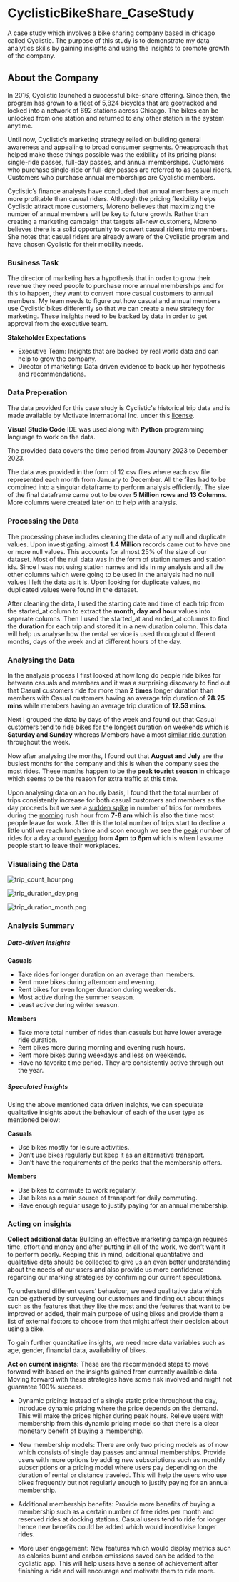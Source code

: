 # CyclisticBikeShare_CaseStudy
A case study which involves a bike sharing company based in chicago called Cyclistic. The purpose of this study is to demonstrate my data analytics skills by gaining insights and using the insights to promote growth of the company.

## About the Company
In 2016, Cyclistic launched a successful bike-share offering. Since then, the program has grown
to a fleet of 5,824 bicycles that are geotracked and locked into a network of 692 stations
across Chicago. The bikes can be unlocked from one station and returned to any other station
in the system anytime.

Until now, Cyclistic’s marketing strategy relied on building general awareness and appealing to
broad consumer segments. Oneapproach that helped make these things possible was the
exibility of its pricing plans: single-ride passes, full-day passes, and annual memberships.
Customers who purchase single-ride or full-day passes are referred to as casual riders.
Customers who purchase annual memberships are Cyclistic members.

Cyclistic’s finance analysts have concluded that annual members are much more profitable
than casual riders. Although the pricing flexibility helps Cyclistic attract more customers,
Moreno believes that maximizing the number of annual members will be key to future growth.
Rather than creating a marketing campaign that targets all-new customers, Moreno believes
there is a solid opportunity to convert casual riders into members. She notes that casual riders
are already aware of the Cyclistic program and have chosen Cyclistic for their mobility needs.
 
### Business Task
The director of marketing has a hypothesis that in order to grow their revenue they need people to purchase more annual memberships and for this to happen, they want to convert more casual customers to annual members. My team needs to figure out how casual and annual members use Cyclistic bikes differently so that we can create a new strategy for marketing. These insights need to be backed by data in order to get approval from the executive team.

<b>Stakeholder Expectations</b>
- Executive Team: Insights that are backed by real world data and can help to grow the company.
- Director of marketing: Data driven evidence to back up her hypothesis and recommendations.

### Data Preperation
The data provided for this case study is Cyclistic's historical trip data and is made available by Motivate International Inc. under this [license](https://divvybikes.com/data-license-agreement).

<b>Visual Studio Code</b> IDE was used along with <b>Python</b> programming language to work on the data.

The provided data covers the time period from Jaunary 2023 to December 2023.

The data was provided in the form of 12 csv files where each csv file represented each month from January to December. All the files had to be combined into a singular dataframe to perform analysis efficiently. The size of the final dataframe came out to be over <b>5 Million rows and 13 Columns</b>. More columns were created later on to help with analysis.

### Processing the Data
The processing phase includes cleaning the data of any null and duplicate values. Upon investigating, almost <b>1.4 Million</b> records came out to have one or more null values. This accounts for almost 25% of the size of our dataset. Most of the null data was in the form of station names and station ids. Since I was not using station names and ids in my analysis and all the other columns which were going to be used in the analysis had no null values I left the data as it is. Upon looking for duplicate values, no duplicated values were found in the dataset.

After cleaning the data, I used the starting date and time of each trip from the started_at column to extract the <b>month, day and hour</b> values into seperate columns. Then I used the started_at and ended_at columns to find the <b>duration</b> for each trip and stored it in a new duration column. This data will help us analyse how the rental service is used throughout different months, days of the week and at different hours of the day.

### Analysing the Data
In the analysis process I first looked at how long do people ride bikes for between casuals and members and it was a surprising discovery to find out that Casual customers ride for more than <b>2 times</b> longer duration than members with Casual customers having an average trip duration of <b>28.25 mins</b> while members having an average trip duration of <b>12.53 mins</b>.

Next I grouped the data by days of the week and found out that Casual customers tend to ride bikes for the longest duration on weekends which is <b>Saturday and Sunday</b> whereas Members have almost <ins>similar ride duration</ins> throughout the week.

Now after analysing the months, I found out that <b>August and July</b> are the busiest months for the company and this is when the company sees the most rides. These months happen to be the <b>peak tourist season</b> in chicago which seems to be the reason for extra traffic at this time.

Upon analysing data on an hourly basis, I found that the total number of trips consistently increase for both casual customers and members as the day proceeds but we see a <ins>sudden spike</ins> in number of trips for members during the <ins>morning</ins> rush hour from <b>7-8 am</b> which is also the time most people leave for work. After this the total number of trips start to decline a little until we reach lunch time and soon enough we see the <ins>peak</ins> number of rides for a day around <ins>evening</ins> from <b>4pm to 6pm</b> which is when I assume people start to leave their workplaces.

### Visualising the Data
![trip_count_hour.png](https://github.com/AmiteshB/Portfolio_DataAnalyst/blob/main/CyclisticBikeShare_CaseStudy/trip_count_hour.png)

![trip_duration_day.png](https://github.com/AmiteshB/Portfolio_DataAnalyst/blob/main/CyclisticBikeShare_CaseStudy/trip_duration_day.png)

![trip_duration_month.png](https://github.com/AmiteshB/Portfolio_DataAnalyst/blob/main/CyclisticBikeShare_CaseStudy/trip_duration_month.png)

### Analysis Summary

##### Data-driven insights

<b>Casuals</b>

- Take rides for longer duration on an average than members.
- Rent more bikes during afternoon and evening.
- Rent bikes for even longer duration during weekends.
- Most active during the summer season.
- Least active during winter season.

<b>Members</b>

- Take more total number of rides than casuals but have lower average ride duration.
- Rent bikes more during morning and evening rush hours.
- Rent more bikes during weekdays and less on weekends.
- Have no favorite time period. They are consistently active through out the year.

##### Speculated insights

Using the above mentioned data driven insights, we can speculate qualitative insights about the behaviour of each of the user type as mentioned below:

<b>Casuals</b>

- Use bikes mostly for leisure activities.
- Don’t use bikes regularly but keep it as an alternative transport.
- Don’t have the requirements of the perks that the membership offers.

<b>Members</b>

- Use bikes to commute to work regularly.
- Use bikes as a main source of transport for daily commuting.
- Have enough regular usage to justify paying for an annual membership.

### Acting on insights
<b>Collect additional data:</b>
Building an effective marketing campaign requires time, effort and money and after putting in all of the work, we don’t want it to perform poorly. Keeping this in mind, additional quantitative and qualitative data should be collected to give us an even better understanding about the needs of our users and also provide us more confidence regarding our marking strategies by confirming our current speculations.

To understand different users’ behaviour, we need qualitative data which can be gathered by surveying our customers and finding out about things such as the features that they like the most and the features that want to be improved or added, their main purpose of using bikes and provide them a list of external factors to choose from that might affect their decision about using a bike.

To gain further quantitative insights, we need more data variables such as age, gender, financial data, availability of bikes.

<b>Act on current insights:</b>
These are the recommended steps to move forward with based on the insights gained from currently available data. Moving forward with these strategies have some risk involved and might not guarantee 100% success.

- Dynamic pricing: Instead of a single static price throughout the day, introduce dynamic pricing where the price depends on the demand. This will make the prices higher during peak hours. Relieve users with membership from this dynamic pricing model so that there is a clear monetary benefit of buying a membership.

- New membership models: There are only two pricing models as of now which consists of single day passes and annual memberships. Provide users with more options by adding new subscriptions such as monthly subscriptions or a pricing model where users pay depending on the duration of rental or distance traveled. This will help the users who use bikes frequently but not regularly enough to justify paying for an annual membership.

- Additional membership benefits: Provide more benefits of buying a membership such as a certain number of free rides per month and reserved rides at docking stations. Casual users tend to ride for longer hence new benefits could be added which would incentivise longer rides.

- More user engagement: New features which would display metrics such as calories burnt and carbon emissions saved can be added to the cyclistic app. This will help users have a sense of achievement after finishing a ride and will encourage and motivate them to ride more.
